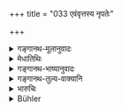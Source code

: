 +++
title = "033 एवंवृत्तस्य नृपतेः"

+++

<details><summary>गङ्गानथ-मूलानुवादः</summary>

For the King who behaves thus, even though he may subsist up on gleanings, his fame spreads in the world, like the drops of oil on water.—(33)
</details>

<details><summary>मेधातिथिः</summary>

प्रक्रान्तवृत्तेः स्तुतिर् इयम् । **शिलोञ्छेनापि जीवतो** ऽत्यन्तक्षीणकोशस्य **विस्तीर्यते यशः** प्रथते । ततश् च परराष्ट्राणि स्वयं नमन्ते, स्वराष्ट्रिकश् चानुरागाद् अविचलितो भवति ॥ ७.३३ ॥
</details>

<details><summary>गङ्गानथ-भाष्यानुवादः</summary>

This is a praise of the conduct described.

‘*Even though he may subsist on gleanings*’—*i.e*., even though his treasure be empty.

‘*His fame spreads*’— becomes well known. And as a result of this, other kingdoms submit to him, and people of his own kingdom, through love for him, reuse to deviate from the path of duty.—(33)
</details>

<details><summary>गङ्गानथ-तुल्य-वाक्यानि</summary>

*Viṣṇu* (3.97).—‘Of a king thus disposed, oven though he subsist by
gleaning, the fame is far spread in the world, like a drop of oil in water.’
</details>

<details><summary>भारुचिः</summary>

**एवंवृत्तस्य** राज्ञो ऽन्तरेणापि कोशं केवलेनैव सम्यग्दण्डप्रणयनेन **विस्तीर्यते** राजयशः, येन शक्नोति परराष्ट्राण्य् अप्य् आत्मीकर्तुं परिपालयितुं च ॥ ७.३३ ॥
</details>

<details><summary>Bühler</summary>

033	The fame of a king who behaves thus, even though he subsist by gleaning, is spread in the world, like a drop of oil on water.
</details>
